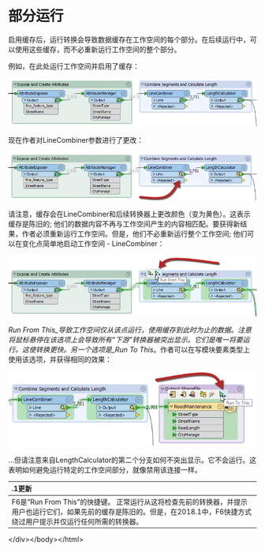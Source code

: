 # 部分运行

启用缓存后，运行转换会导致数据缓存在工作空间的每个部分。在后续运行中，可以使用这些缓存，而不必重新运行工作空间的整个部分。

例如，在此处运行工作空间并启用了缓存：

[![](../.gitbook/assets/img2.047.greencaching.png)](https://github.com/safesoftware/FMETraining/blob/Desktop-Advanced-2018/DesktopAdvanced2WorkspaceDesign/Images/Img2.047.GreenCaching.png)

现在作者对LineCombiner参数进行了更改：

[![](../.gitbook/assets/img2.048.yellowcaching.png)](https://github.com/safesoftware/FMETraining/blob/Desktop-Advanced-2018/DesktopAdvanced2WorkspaceDesign/Images/Img2.048.YellowCaching.png)

请注意，缓存会在LineCombiner和后续转换器上更改颜色（变为黄色）。这表示缓存是陈旧的; 他们的数据内容不再与工作空间产生的内容相匹配。要获得新结果，作者必须重新运行工作空间。但是，他们不必重新运行整个工作空间; 他们可以在变化点简单地启动工作空间 - LineCombiner：

[![](../.gitbook/assets/img2.049.runfromthis.png)](https://github.com/safesoftware/FMETraining/blob/Desktop-Advanced-2018/DesktopAdvanced2WorkspaceDesign/Images/Img2.049.RunFromThis.png)

_Run From This_导致工作空间仅从该点运行，使用缓存到此时为止的数据。注意将鼠标悬停在该选项上会导致所有“下游”转换器被突出显示。它们是唯一将要运行。这使转换更快。另一个选项是_Run To This_。作者可以在写模块要素类型上使用该选项，并获得相同的效果：

[![](../.gitbook/assets/img2.050.runtothis.png)](https://github.com/safesoftware/FMETraining/blob/Desktop-Advanced-2018/DesktopAdvanced2WorkspaceDesign/Images/Img2.050.RunToThis.png)

...但请注意来自LengthCalculator的第二个分支如何不突出显示。它不会运行。这表明如何避免运行特定的工作空间部分，就像禁用该连接一样。

|  .1更新 |
| :--- |
|  F6是“Run From This”的快捷键。 正常运行从这将检查先前的转换器，并提示用户也运行它们，如果先前的缓存是陈旧的。但是，在2018.1中，F6快捷方式绕过用户提示并仅运行任何所需的转换器。 |

&lt;/div&gt;&lt;/body&gt;&lt;/html&gt;

